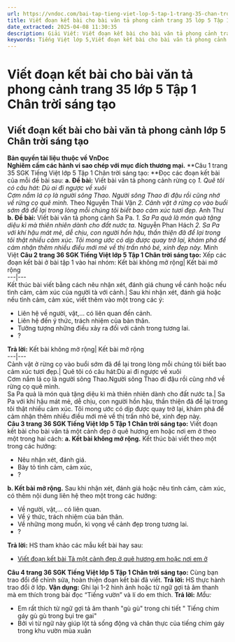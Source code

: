 ```yaml
---
url: https://vndoc.com/bai-tap-tieng-viet-lop-5-tap-1-trang-35-chan-troi-sang-tao-319189
title: Viết đoạn kết bài cho bài văn tả phong cảnh trang 35 lớp 5 Tập 1 Chân trời sáng tạo - VnDoc.com
date_extracted: 2025-04-08 11:30:35
description: Giải Viết: Viết đoạn kết bài cho bài văn tả phong cảnh trang 35 lớp 5 Tập 1 Chân trời sáng tạo gồm các phần hướng dẫn giải chi tiết, đầy đủ nhất chỉ có trên VnDoc. Mời các bạn tham khảo.
keywords: Tiếng Việt lớp 5,Viết đoạn kết bài cho bài văn tả phong cảnh trang 35 lớp 5 Tập 1 Chân trời sáng tạo,Bài tập Tiếng Việt lớp 5 Tập 1 trang 35 Chân trời sáng tạo,Viết đoạn kết bài cho bài văn tả phong cảnh lớp 5 Chân trời sáng tạo,Tiếng Việt lớp 5 trang 35 Tập 1 Chân trời sáng tạo,Viết đoạn kết bài cho bài văn tả phong cảnh lớp 5,Viết đoạn văn cho bài văn tả phong cảnh lớp 5 trang 35,Tiếng Việt lớp 5 Chân trời sáng tạo,Tiếng Việt lớp 5 Tập 1,sgk Tiếng Việt lớp 5
---
```


# Viết đoạn kết bài cho bài văn tả phong cảnh trang 35 lớp 5 Tập 1 Chân trời sáng tạo
## **Viết đoạn kết bài cho bài văn tả phong cảnh lớp 5 Chân trời sáng tạo**
**Bản quyền tài liệu thuộc về VnDoc**  
**Nghiêm cấm các hành vi sao chép với mục đích thương mại.**
**Câu 1 trang 35 SGK Tiếng Việt lớp 5 Tập 1 Chân trời sáng tạo: **Đọc các đoạn kết bài của mỗi đề bài sau:
**a. Đề bài:** Viết bài văn tả phong cảnh rừng cọ
 _1\. Quê tôi có câu hát:_
_Dù ai đi ngược về xuôi_  
 _Cơm nắm lá cọ là người sông Thao._
_Người sông Thao đi đậu rồi cũng nhớ về rừng cọ quê mình._
Theo Nguyễn Thái Vận
 _2\. Cảnh vật ở rừng cọ vào buổi sớm đã để lại trong lòng mỗi chúng tôi biết bao cảm xúc tươi đẹp._
Anh Thư
**b. Đề bài:** Viết bài văn tả phong cảnh Sa Pa.
_1\. Sa Pa quả là món quà tặng diệu kì mà thiên nhiên dành cho đất nước ta._
Nguyễn Phan Hách
 _2\. Sa Pa với khí hậu mát mẻ, dễ chịu, con người hồn hậu, thần thiện đã để lại trong tôi thật nhiều cảm xúc. Tôi mong ước có dịp được quay trở lại, khám phá để cảm nhận thêm nhiều điều mới mẻ về thị trấn nhỏ bé, xinh đẹp này._
Minh Việt
**Câu 2 trang 36 SGK Tiếng Việt lớp 5 Tập 1 Chân trời sáng tạo:** Xếp các đoạn kết bài ở bài tập 1 vào hai nhóm:
Kết bài không mở rộng| Kết bài mở rộng  
---|---  
Kết thúc bài viết bằng cách nêu nhận xét, đánh giá chung về cánh hoặc nếu tình cảm, cảm xúc của người tà với cảnh.| Sau khi nhận xét, đánh giá hoặc nếu tình cảm, cảm xúc, viết thêm vào một trong các ý:
  * Liên hệ về người, vật,... có liên quan đến cảnh.
  * Liên hệ đến ý thức, trách nhiệm của bản thân.
  * Tưởng tượng những điều xảy ra đối với cảnh trong tương lai.
  * ?

**Trả lời:**
Kết bài không mở rộng| Kết bài mở rộng  
---|---  
Cảnh vật ở rừng cọ vào buổi sớm đã để lại trong lòng mỗi chúng tôi biết bao cảm xúc tươi đẹp.| Quê tôi có câu hát:Dù ai đi ngược về xuôi  
Cơm nắm lá cọ là người sông Thao.Người sông Thao đi đậu rồi cũng nhớ về rừng cọ quê mình.  
Sa Pa quả là món quà tặng diệu kì mà thiên nhiên dành cho đất nước ta.| Sa Pa với khí hậu mát mẻ, dễ chịu, con người hồn hậu, thần thiện đã để lại trong tôi thật nhiều cảm xúc. Tôi mong ước có dịp được quay trở lại, khám phá để cảm nhận thêm nhiều điều mới mẻ về thị trấn nhỏ bé, xinh đẹp này.  
**Câu 3 trang 36 SGK Tiếng Việt lớp 5 Tập 1 Chân trời sáng tạo:** Viết đoạn kết bài cho bài văn tả một cảnh đẹp ở quê hương em hoặc nơi em ở theo một trong hai cách:
**a. Kết bài không mở rộng.**
Kết thúc bài viết theo một trong các hướng:
  * Nêu nhận xét, đánh giá.
  * Bày tỏ tình cảm, cảm xúc,
  * ?

**b. Kết bài mở rộng.**
Sau khi nhận xét, đánh giá hoặc nêu tình cảm, cảm xúc, có thêm nội dung liên hệ theo một trong các hướng:
  * Về người, vật,... có liên quan.
  * Về ý thức, trách nhiệm của bản thân.
  * Về những mong muốn, kì vọng về cảnh đẹp trong tương lai.
  * ?

**Trả lời:**
HS tham khảo các mẫu kết bài hay sau:
  * [Viết đoạn kết bài Tả một cảnh đẹp ở quê hương em hoặc nơi em ở](<https://vndoc.com/viet-doan-ket-bai-ta-mot-canh-dep-o-que-huong-em-hoac-noi-em-o-lop-5-327065>)

**Câu 4 trang 36 SGK Tiếng Việt lớp 5 Tập 1 Chân trời sáng tạo:** Cùng bạn trao đổi để chỉnh sửa, hoàn thiện đoạn kết bài đã viết.
**Trả lời:**
HS thực hành trao đổi ở lớp.
**Vận dụng:** Ghi lại 1-2 hình ảnh hoặc từ ngữ gợi tả âm thanh mà em thích trong bài đọc “Tiếng vườn” và lí do em thích.
**Trả lời:**
_Mẫu:_
  * Em rất thích từ ngữ gợi tả âm thanh "gù gù" trong chi tiết " Tiếng chim gáy gù gù trong bụi tre gai"
  * Bởi vì từ ngữ này giúp lột tả sống động và chân thực của tiếng chim gáy trong khu vườn mùa xuân

